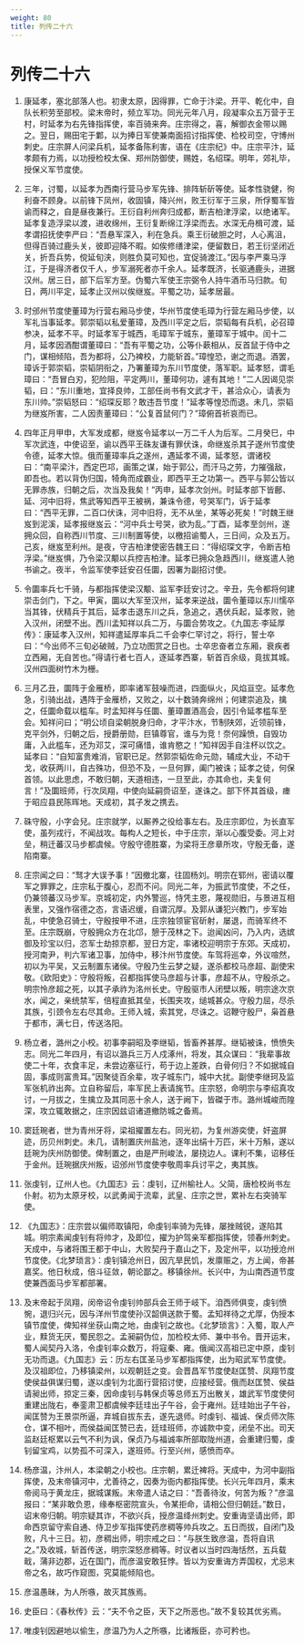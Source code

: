 ```yaml
---
weight: 80
title: 列传二十六
---
```


# 列传二十六

1. <span id="列传二十六-1"></span>
康延孝，塞北部落人也。初隶太原，因得罪，亡命于汴梁。开平、乾化中，自队长积劳至部校。梁末帝时，频立军功。同光元年八月，段凝率众五万营于王村，时延孝为右先锋指挥使，率百骑来奔。庄宗得之，喜，解御衣金带以赐之。翌日，赐田宅于鄴，以为捧日军使兼南面招讨指挥使、检校司空，守博州刺史。庄宗屏人问梁兵机，延孝备陈利害，语在《庄宗纪》中。庄宗平汴，延孝颇有力焉，以功授检校太保、郑州防御使，赐姓，名绍琛。明年，郊礼毕，授保义军节度使。

2. <span id="列传二十六-2"></span>
三年，讨蜀，以延孝为西南行营马步军先锋、排阵斩斫等使。延孝性骁健，徇利奋不顾身。以前锋下凤州，收固镇，降兴州，败王衍军于三泉，所俘蜀军皆谕而释之，自是昼夜兼行。王衍自利州奔归成都，断吉柏津浮梁，以绝诸军。延孝复造浮梁以渡，进收绵州，王衍复断绵江浮梁而去。水深无舟楫可渡，延孝谓招抚使李严曰：“吾悬军深入，利在急兵。乘王衍破胆之时，人心离沮，但得百骑过鹿头关，彼即迎降不暇。如俟修缮津梁，便留数日，若王衍坚闭近关，折吾兵势，傥延旬浃，则胜负莫可知也，宜促骑渡江。”因与李严乘马浮江，于是得济者仅千人，步军溺死者亦千余人。延孝既济，长驱通鹿头，进据汉州。居三日，部下后军方至。伪蜀六军使王宗弼令人持牛酒币马归款。旬日，两川平定，延孝止汉州以俟继岌。平蜀之功，延孝居最。

3. <span id="列传二十六-3"></span>
时邠州节度使董璋为行营右厢马步使，华州节度使毛璋为行营左厢马步使，以军礼当事延孝。郭崇韬以私爱董璋，及西川平定之后，崇韬每有兵机，必召璋参决，延孝不平。时延孝军于城西，毛璋军于城东，董璋军于城中。闰十二月，延孝因酒酣谓董璋曰：“吾有平蜀之功，公等仆蔌相从，反首鼠于侍中之门，谋相倾陷，吾为都将，公乃裨校，力能斩首。”璋惶恐，谢之而退。酒罢，璋诉于郭崇韬，崇韬阴衔之，乃署董璋为东川节度使，落军职。延孝怒，谓毛璋曰：“吾冒白刃，犯险阻，平定两川，董璋何功，遽有其地！”二人因谒见崇韬，曰：“东川重地，宜择良帅，工部任尚书有文武才干，甚洽众心，请表为东川帅。”崇韬怒曰：“绍琛反耶？敢违吾节度！”延孝等惶恐而退。未几，崇韬为继岌所害，二人因责董璋曰：“公复首鼠何门？”璋俯首祈哀而已。

4. <span id="列传二十六-4"></span>
四年正月甲申，大军发成都，继岌令延孝以一万二千人为后军。二月癸巳，中军次武连，中使诏至，谕以西平王硃友谦有罪伏诛，命继岌杀其子遂州节度使令德，延孝大惊。俄而董璋率兵之遂州，遇延孝不谒，延孝怒，谓诸校曰：“南平梁汴，西定巴邛，画策之谋，始于郭公，而汗马之劳，力摧强敌，即吾也。若以背伪归国，犄角而成霸业，即西平王之功第一。西平与郭公皆以无罪赤族，归朝之后，次当及我矣！”丙申，延孝次剑州。时延孝部下皆鄜、延、河中旧将，焦武等知西平王被祸，兼诛令德，号哭军门，诉于延孝曰：“西平无罪，二百口伏诛，河中旧将，无不从坐，某等必死矣！”时魏王继岌到泥溪，延孝报继岌云：“河中兵士号哭，欲为乱。”丁酉，延孝至剑州，遂拥众回，自称西川节度、三川制置等使，以檄招谕蜀人，三日间，众及五万。己亥，继岌至利州。是夜，守吉柏津使密告魏王曰：“得绍琛文字，令断吉柏浮梁。”继岌惧，乃令梁汉颙以兵控吉柏津。延孝已拥众急趋西川，继岌遣人驰书谕之。夜半，令监军使李廷安召任圜，因署为副招讨使。

5. <span id="列传二十六-5"></span>
令圜率兵七千骑，与都指挥使梁汉颙、监军李廷安讨之。辛丑，先令都将何建崇击剑门，下之。甲寅，圜以大军至汉州，延孝来逆战，圜令董璋以东川懦卒当其锋，伏精兵于其后，延孝击退东川之兵，急追之，遇伏兵起，延孝败，驰入汉州，闭壁不出。西川孟知祥以兵二万，与圜合势攻之。《九国志·李延厚传》：康延孝入汉州，知祥遣延厚率兵二千会李仁罕讨之，将行，誓士卒曰：“今出师不三旬必破贼，乃立功图赏之日也。士卒忠奋者立东厢，衰疾者立西厢，无自苦也。”得请行者七百人，逐延孝西寨，斩首百余级，竟拔其城。汉州四面树竹木为栅。

6. <span id="列传二十六-6"></span>
三月乙丑，圜阵于金雁桥，即率诸军鼓噪而进，四面纵火，风焰亘空。延孝危急，引骑出战，遇阵于金雁桥，又败之，以十数骑奔绵州；何建崇追及，擒之，任圜命载以槛车。时孟知祥与任圜、董璋置酒高会，因引令延孝槛车至会。知祥问曰；“明公顷自梁朝脱身归命，才平汴水，节制陕郊，近领前锋，克平剑外，归朝之后，授爵册勋，巨镇尊官，谁与为竞！奈何躁愤，自毁功庸，入此槛车，还为邓艾，深可痛惜，谁肯愍之！”知祥因手自注杯以饮之。延孝曰：“自知富贵难消，官职已足。然郭崇韬佐命元勋，辅成大业，不动干戈，收获两川，自古殊功，但恐不及，一旦何罪，阖门被诛；延孝之徒，何保首领。以此思虑，不敢归朝，天道相违，一旦至此，亦其命也，夫复何言！”及圜班师，行次凤翔，中使向延嗣赍诏至，遂诛之。部下怀其首级，瘗于昭应县民陈晖地。天成初，其子发之携去。

7. <span id="列传二十六-7"></span>
硃守殷，小字会兒。庄宗就学，以厮养之役给事左右。及庄宗即位，为长直军使，虽列戎行，不闻战攻。每构人之短长，中于庄宗，渐以心腹受委。河上对垒，稍迁蕃汉马步都虞候。守殷守德胜寨，为梁将王彦章所攻，守殷无备，遂陷南寨。

8. <span id="列传二十六-8"></span>
庄宗闻之曰：“驽才大误予事！”因撤北寨，往固杨刘。明宗在郓州，密请以覆军之罪罪之，庄宗私于腹心，忍而不问。同光二年，为振武节度使，不之任，仍兼领蕃汉马步军。京城初定，内外警巡，恃凭主恩，蔑视勋旧，与景进互相表里，又强作宿德之态，言语迟缓，自谓沉厚。及郭从谦犯兴教门，步军始乱，中使急召骑士，守殷按甲不进，庄宗独领宦官斫射，屡退，而骑军终不至。庄宗既崩，守殷拥众方在北邙，憩于茂林之下。迨闻凶问，乃入内，选嫔御及珍宝以归，恣军士劫掠京都，翌日方定，率诸校迎明宗于东郊。天成初，授河南尹，判六军诸卫事，加侍中，移汴州节度使。车驾将巡幸，外议喧然，初以为平吴，又云制置东诸侯。守殷乃生云梦之疑，遂杀都校马彦超、副使宋敬。《欧阳史》：守殷将叛，召都指挥使马彦超与计事，彦超不从，守殷杀之。明宗怜彦超之死，以其子承祚为洺州长史。守殷驱市人闭壁以叛，明宗途次京水，闻之，亲统禁军，倍程直抵其垒，长围夹攻，缒城甚众。守殷力屈，尽杀其族，引颈令左右尽其命。王师入城，索其党，尽诛之。诏鞭守殷尸，枭首悬于都市，满七日，传送洛阳。

9. <span id="列传二十六-9"></span>
杨立者，潞州之小校。初事李嗣昭及李继韬，皆畜养甚厚。继韬被诛，愤愤失志。同光二年四月，有诏以潞兵三万人戍涿州，将发，其众谋曰：“我辈事故使二十年，衣食丰足，未尝边塞征行，苟于边上差跌，白骨何归？不如据城自固，事成则富贵耳。”因聚徒百余辈，攻子城东门，城中大扰。副使李继珂及监军张机祚出奔。立自称留后，率军民上表请旄节。庄宗怒，命明宗与李绍真攻讨，一月拔之，生擒立及其同恶十余人，送于阙下，皆磔于市。潞州城峻而隍深，攻立辄敢据之，庄宗因兹诏诸道撤防城之备焉。

10. <span id="列传二十六-10"></span>
窦廷琬者，世为青州牙将，梁祖擢置左右。同光初，为复州游奕使，奸盗屏迹，历贝州刺史。未几，请制置庆州盐池，逐年出绢十万匹，米十万斛，遂以廷琬为庆州防御使。俾制置之，由是严刑峻法，屡挠边人。课利不集，诏移任于金州。廷琬据庆州叛，诏邠州节度使李敬周率兵讨平之，夷其族。

11. <span id="列传二十六-11"></span>
张虔钊，辽州人也。《九国志》云：虔钊，辽州榆社人。父简，唐检校尚书左仆射。初为太原牙校，以武勇闻于流辈，武皇、庄宗之世，累补左右突骑军使。

12. <span id="列传二十六-12"></span>
《九国志》：庄宗尝以偏师取镇阳，命虔钊率骑为先锋，屡挫贼锐，遂陷其城。明宗素闻虔钊有将帅才，及即位，擢为护驾亲军都指挥使，领春州刺史。天成中，与诸将围王都于中山，大败契丹于嘉山之下，及定州平，以功授沧州节度使。《北梦琐言》：虔钊镇沧州日，因亢旱民饥，发廪赈之，方上闻，帝甚嘉奖。他日秋成，倍斗征敛，朝论鄙之。移镇徐州。长兴中，为山南西道节度使兼西面马步军都部署。

13. <span id="列传二十六-13"></span>
及末帝起于凤翔，闵帝诏令虔钊帅部兵会王师于岐下。洎西师俱变，虔钊愤惋，退归兴元，因与洋州节度使孙汉韶俱送款于蜀。孟知祥待之尤厚，伪授本镇节度使，俾知祥坐获山南之地，由虔钊之故也。《北梦琐言》：入蜀，取人产业，黩货无厌，蜀民怨之。孟昶嗣伪位，加检校太师、兼中书令。晋开运末，蜀人闻契丹入洛，令虔钊率众数万，将寇秦、雍。俄闻汉高祖已定中原，虔钊无功而退。《九国志》云：历左右匡圣马步军都指挥使，出为昭武军节度使。及汉祖即位，乃移镇梁州，以观朝廷之变。会晋昌军节度使赵匡赞、凤翔节度使侯益俱谋归蜀，遂以虔钊为北面行营招讨使，应接经营。俄而赵匡赞、侯益请昶出师，掠定三秦，因命虔钊与韩保贞等总师五万出散关，雄武军节度使何重建出陇右，奉銮肃卫都虞候李廷珪出子午谷，会于雍州。廷珪始出子午谷，闻匡赞为王景崇所逼，弃城自拔东去，遂先退师。时虔钊、福诚、保贞师次陈仓，谋不相叶，而侯益闻匡赞已去，廷珪班师，亦诚款中变，闭垒不出。司天监赵廷枢累以云气不利为讽，保贞乃与福诚率所部取陇州道，会重建归蜀，虔钊留宝鸡，以势孤不可深入，遂班师。行至兴州，感愤而卒。

14. <span id="列传二十六-14"></span>
杨彦温，汴州人，本梁朝之小校也。庄宗朝，累迁裨将。天成中，为河中副指挥使，及末帝镇河中，尤善待之，因奏为衙内都指挥使。长兴元年四月，乘末帝阅马于黄龙庄，据城谋叛。末帝遣人诘之曰：“吾善待汝，何苦为叛？”彦温报曰：“某非敢负恩，缘奉枢密院宣头，令某拒命，请相公但归朝廷。”数日，诏末帝归朝。明宗疑其诈，不欲兴兵，授彦温绛州刺史。安重诲坚请出师，即命西京留守索自通、侍卫步军指挥使药彦稠等帅兵攻之。五日而拔，自闭门及败，凡十三日。初，彦稠出师，明宗戒之曰：“与朕生致彦温，吾将自讯之。”及收城，斩首传送，明宗深怒彦稠等。时议者以当时四海恬然，五兵载戢，蒲非边郡，近在国门，而彦温安敢狂悖。皆以为安重诲方弄国权，尤忌末帝之名，故巧作窥图，究莫能倾陷也。

15. <span id="列传二十六-15"></span>
彦温愚昧，为人所嗾，故灭其族焉。

16. <span id="列传二十六-16"></span>
史臣曰：《春秋传》云：“夫不令之臣，天下之所恶也。”故不复较其优劣焉。

17. <span id="列传二十六-17"></span>
唯虔钊因避地以偷生，彦温乃为人之所嗾，比诸叛臣，亦可矜也。
